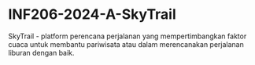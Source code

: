 # INF206-2024-A-SkyTrail
SkyTrail - platform perencana perjalanan yang mempertimbangkan faktor cuaca untuk membantu pariwisata atau dalam merencanakan perjalanan liburan dengan baik.
